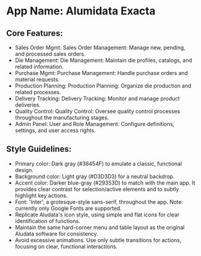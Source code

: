 # **App Name**: Alumidata Exacta

## Core Features:

- Sales Order Mgmt: Sales Order Management: Manage new, pending, and processed sales orders.
- Die Management: Die Management: Maintain die profiles, catalogs, and related information.
- Purchase Mgmt: Purchase Management: Handle purchase orders and material requests.
- Production Planning: Production Planning: Organize die production and related processes.
- Delivery Tracking: Delivery Tracking: Monitor and manage product deliveries.
- Quality Control: Quality Control: Oversee quality control processes throughout the manufacturing stages.
- Admin Panel: User and Role Management: Configure definitions, settings, and user access rights.

## Style Guidelines:

- Primary color: Dark gray (#36454F) to emulate a classic, functional design.
- Background color: Light gray (#D3D3D3) for a neutral backdrop.
- Accent color: Darker blue-gray (#29353D) to match with the main app. It provides clear contrast for selection/active elements and to subtly highlight key actions.
- Font: 'Inter', a grotesque-style sans-serif, throughout the app. Note: currently only Google Fonts are supported.
- Replicate Aludata's icon style, using simple and flat icons for clear identification of functions.
- Maintain the same hard-corner menu and table layout as the original Aludata software for consistency.
- Avoid excessive animations. Use only subtle transitions for actions, focusing on clear, functional interactions.